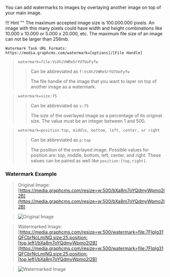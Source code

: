 You can add watermarks to images by overlaying another image on top of your main image.

!!! Hint ""
    The maximum accepted image size is 100.000.000 pixels. An image with this many pixels could have width and height combinations like 10.000 x 10.000 or 5.000 x 20.000, etc. The maximum file size of an image can not be larger than 256mb.

```
Watermark Task URL Formats:
https://media.graphcms.com/watermark=[options]/[File Handle]
```
<!-- -->
> `watermark=file:VsXhJVWReSrYU7UoFyfw`
>
> > Can be abbreviated as `f:VsXhJVWReSrYU7UoFyfw`
> > 
> > The file handle of the image that you want to layer on top of another image as a watermark.

<!-- -->
> `watermark=size:75`
>
> > Can be abbreviated as `s:75`
> > 
> > The size of the overlayed image as a percentage of its original size. The value must be an integer between 1 and 500.

<!-- -->
> `watermark=position:top, middle, bottom, left, center, or right`
>
> > Can be abbreviated as `p:top`
> > 
> > The position of the overlayed image. Possible values for position are: top, middle, bottom, left, center, and right. These values can be paired as well like `position:[top,right]`.

### Watermark Example

>Original Image: [https://media.graphcms.com/resize=w:500/bXa8m7oYQdmyWpmo2I2B](https://media.graphcms.com/resize=w:500/bXa8m7oYQdmyWpmo2I2B)

>![Original Image](https://media.graphcms.com/resize=w:500/bXa8m7oYQdmyWpmo2I2B)

>Watermarked Image: [https://media.graphcms.com/resize=w:500/watermark=file:7FlqIg31QFCbrNcLmiNQ,size:25,position:[top,left]/bXa8m7oYQdmyWpmo2I2B](https://media.graphcms.com/resize=w:500/watermark=file:7FlqIg31QFCbrNcLmiNQ,size:25,position:[top,left]/bXa8m7oYQdmyWpmo2I2B)

>![Watermarked Image](https://media.graphcms.com/resize=w:500/watermark=file:7FlqIg31QFCbrNcLmiNQ,size:25,position:[top,left]/bXa8m7oYQdmyWpmo2I2B)